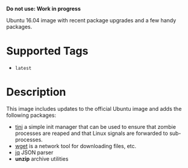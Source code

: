 **Do not use: Work in progress**

Ubuntu 16.04 image with recent package upgrades and a few handy packages.

# Supported Tags

* `latest`

# Description

This image includes updates to the official Ubuntu image and adds the following packages:

* [tini](https://github.com/krallin/tini) a simple init manager that can be used to ensure that zombie processes are reaped and that Linux signals are forwarded to sub-processes.
* [wget](https://www.gnu.org/software/wget/) is a network tool for downloading files, etc.
* [jq](https://stedolan.github.io/jq/) JSON parser
* **unzip** archive utilities
